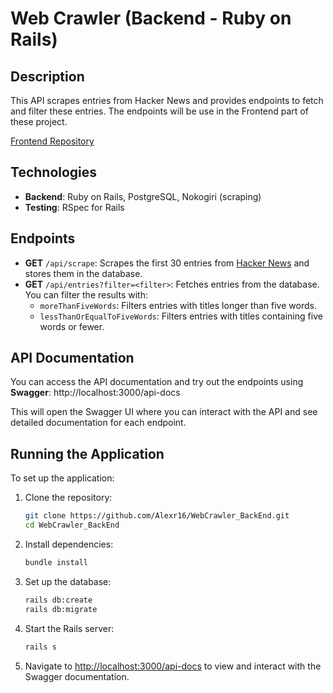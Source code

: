 # Web Crawler (Backend - Ruby on Rails)

## Description
This API scrapes entries from Hacker News and provides endpoints to fetch and filter these entries.
The endpoints will be use in the Frontend part of these project.

[Frontend Repository](https://github.com/Alexr16/WebCrawler_FrontEnd)

## Technologies
- **Backend**: Ruby on Rails, PostgreSQL, Nokogiri (scraping)
- **Testing**: RSpec for Rails

## Endpoints

- **GET** `/api/scrape`: Scrapes the first 30 entries from [Hacker News](https://news.ycombinator.com/) and stores them in the database.
- **GET** `/api/entries?filter=<filter>`: Fetches entries from the database. You can filter the results with:
  - `moreThanFiveWords`: Filters entries with titles longer than five words.
  - `lessThanOrEqualToFiveWords`: Filters entries with titles containing five words or fewer.

## API Documentation

You can access the API documentation and try out the endpoints using **Swagger**: http://localhost:3000/api-docs

This will open the Swagger UI where you can interact with the API and see detailed documentation for each endpoint.

## Running the Application

To set up the application:

1. Clone the repository:

    ```bash
    git clone https://github.com/Alexr16/WebCrawler_BackEnd.git
    cd WebCrawler_BackEnd
    ```

2. Install dependencies:

    ```bash
    bundle install
    ```

3. Set up the database:

    ```bash
    rails db:create
    rails db:migrate
    ```

4. Start the Rails server:

    ```bash
    rails s
    ```

5. Navigate to [http://localhost:3000/api-docs](http://localhost:3000/api-docs) to view and interact with the Swagger documentation.